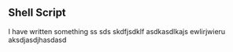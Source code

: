 ## Shell Script
I have written something
ss
sds
skdfjsdklf
asdkasdlkajs
ewlirjwieru
aksdjasdjhasdasd